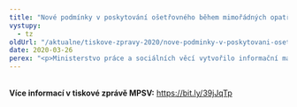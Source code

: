 ```yaml
---
title: "Nové podmínky v poskytování ošetřovného během mimořádných opatření v době epidemie"
vystupy:
  - tz
oldUrl: "/aktualne/tiskove-zpravy-2020/nove-podminky-v-poskytovani-osetrovneho-behem-mimoradnych-opatreni-v-dobe-epidemie/"
date: 2020-03-26
perex: "<p>Ministerstvo práce a sociálních věcí vytvořilo informační materiál k problematice ošetřovného v době trvání mimořádných opatření. Potřebné informace zde naleznou školy, dětská zařízení a zařízení pečující o závislé osoby, dále rodiče dotčených dětí včetně dětí s postižením a v neposlední řadě také zaměstnavatelé. Ošetřovné bude poskytováno po celou dobu mimořádných opatření a to i zpětně. Vztahuje se nově také na děti mladší 13 let nebo na péči o starší hendikepované dětí navštěvující školu.</p>"
---
```


<!-- imported from the old website -->

<p><br /><b>Více informací v tiskové zprávě MPSV:</b> <a href="https://bit.ly/39jJqTp" target="_blank">https://bit.ly/39jJqTp</a></p>
